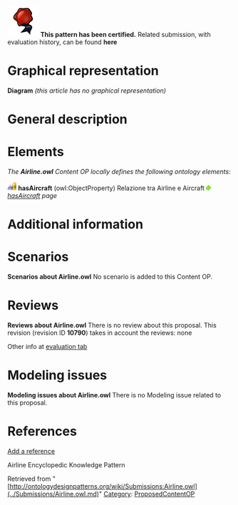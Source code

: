 [![](../images/thumb/b/b5/Certified.png/70px-Certified.png)](../Image/Certified.png.md "Certified.png") __This pattern has been certified.__
Related submission, with evaluation history, can be found __here__





#  Graphical representation


__Diagram__
_(this article has no graphical representation)_



#  General description


  




#  Elements


_The __Airline.owl__ Content OP locally defines the following ontology elements:_



[![ObjectProperty](../images/thumb/c/c3/ObjectProperty.gif/20px-ObjectProperty.gif)](../Image/ObjectProperty.gif.md "ObjectProperty") __hasAircraft__ (owl:ObjectProperty) Relazione tra Airline e Aircraft 
 [![](../images/thumb/8/87/ArrowRight.gif/11px-ArrowRight.gif)](../Image/ArrowRight.gif.md "ArrowRight.gif") _[hasAircraft](../Submissions/Airline.owl/hasAircraft.md "Submissions:Airline.owl/hasAircraft") page_
#  Additional information


#  Scenarios



__Scenarios about Airline.owl__
No scenario is added to this Content OP.




#  Reviews



__Reviews about Airline.owl__
There is no review about this proposal.
This revision (revision ID __10790__) takes in account the reviews: none


Other info at [evaluation tab](http://ontologydesignpatterns.org/wiki/index.php?title=Submissions:Airline.owl&action=evaluation "http://ontologydesignpatterns.org/wiki/index.php?title=Submissions:Airline.owl&action=evaluation")




#  Modeling issues



__Modeling issues about Airline.owl__
There is no Modeling issue related to this proposal.




#  References


[Add a reference](index.php@title=Odp%253AAdd_reference&subject=../Submissions/Airline.owl.md "http://ontologydesignpatterns.org/wiki/index.php?title=Odp:Add_reference&subject=Submissions%3AAirline.owl")


  

Airline Encyclopedic Knowledge Pattern





Retrieved from "[http://ontologydesignpatterns.org/wiki/Submissions:Airline.owl](../Submissions/Airline.owl.md)"
 [Category](http://ontologydesignpatterns.org/wiki/Special:Categories "Special:Categories"): [ProposedContentOP](../Category/ProposedContentOP.md "Category:ProposedContentOP")